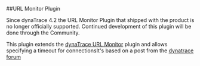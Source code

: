 ##URL Monitor Plugin

Since dynaTrace 4.2 the URL Monitor Plugin that shipped with the product is no longer officially supported. Continued development of this plugin will be done through the Community.    

This plugin extends the [dynaTrace URL Monitor](https://community.compuwareapm.com/community/display/DOCDT55/URL+Monitor) plugin and allows specifying a timeout for connectionsIt's based on a post from the [dynatrace forum](https://community.compuwareapm.com/community/pages/viewpage.action?pageId=102269277)
